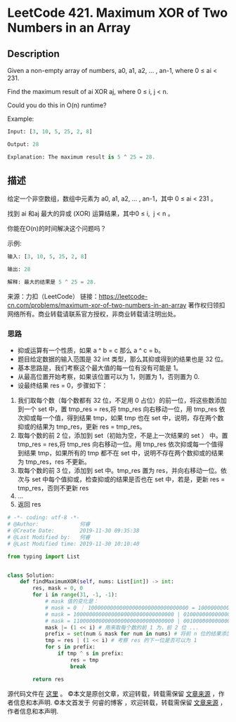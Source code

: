 # LeetCode 421. Maximum XOR of Two Numbers in an Array

## Description

Given a non-empty array of numbers, a0, a1, a2, … , an-1, where 0 ≤ ai < 231.

Find the maximum result of ai XOR aj, where 0 ≤ i, j < n.

Could you do this in O(n) runtime?

Example:

```py
Input: [3, 10, 5, 25, 2, 8]

Output: 28

Explanation: The maximum result is 5 ^ 25 = 28.
```
## 描述

给定一个非空数组，数组中元素为 a0, a1, a2, … , an-1，其中 0 ≤ ai < 231 。

找到 ai 和aj 最大的异或 (XOR) 运算结果，其中0 ≤ i,  j < n 。

你能在O(n)的时间解决这个问题吗？

示例:

```py
输入: [3, 10, 5, 25, 2, 8]

输出: 28

解释: 最大的结果是 5 ^ 25 = 28.
```

来源：力扣（LeetCode）
链接：https://leetcode-cn.com/problems/maximum-xor-of-two-numbers-in-an-array
著作权归领扣网络所有。商业转载请联系官方授权，非商业转载请注明出处。
### 思路

* 抑或运算有一个性质，如果 a ^ b = c 那么 a ^ c = b。
* 题目给定数据的输入范围是 32 int 类型，那么其抑或得到的结果也是 32 位。
* 基本思路是，我们考察这个最大值的每一位有没有可能是 1。
* 从最高位置开始考察，如果该位置可以为 1，则置为 1，否则置为 0.
* 设最终结果 res = 0，步骤如下：

1. 我们取每个数（每个数都有 32 位，不足用 0 占位）的前一位，将这些数添加到一个 set 中，置 tmp_res = res,将 tmp_res 向右移动一位，用 tmp_res 依次抑或每一个值，得到结果 tmp，如果 tmp 也在 set 中，说明，存在两个数抑或的结果为 tmp_res，更新 res = tmp_res。
2. 取每个数的前 2 位，添加到 set（初始为空，不是上一次结果的 set ） 中。置 tmp_res = res,将 tmp_res 向右移动一位。用 tmp_res 依次抑或每一个值得到结果 tmp，如果所有的 tmp 都不在 set 中，说明不存在两个数抑或的结果为 tmp_res，res 不更新。
3. 取每个数的前 3 位，添加到 set 中。tmp_res 置为 res，并向右移动一位。依次与 set 中每个值抑或，检查抑或的结果是否也在 set 中，若是，更新 res = tmp_res，否则不更新 res 
4. ...
5. 返回 res

```py
# -*- coding: utf-8 -*-
# @Author:             何睿
# @Create Date:        2019-11-30 09:35:38
# @Last Modified by:   何睿
# @Last Modified time: 2019-11-30 10:10:40

from typing import List


class Solution:
    def findMaximumXOR(self, nums: List[int]) -> int:
        res, mask = 0, 0
        for i in range(31, -1, -1):
            # mask 值的变化是：
            # mask = 0 ｜ 10000000000000000000000000000000 = 10000000000000000000000000000000
            # mask = 10000000000000000000000000000000 | 01000000000000000000000000000000 = 11000000000000000000000000000000
            # mask = 11000000000000000000000000000000 | 00100000000000000000000000000000 = 11100000000000000000000000000000
            mask |= (1 << i) # 用来取每个数的前 1 为，前 2 位 ...
            prefix = set(num & mask for num in nums) # 将前 n 位的结果添加到空 set 中
            tmp = res | (1 << i) # 考察 res 的下一位是否可以为 1
            for s in prefix:
                if tmp ^ s in prefix:
                    res = tmp
                    break

        return res

```

源代码文件在 [这里](https://github.com/ruicore/Algorithm/blob/master/LeetCode/2019-11-30-421-Maximum-XOR-of-Two-Numbers-in-an-Array.py) 。
©本文是原创文章，欢迎转载，转载需保留 [文章来源](https://ruicore.cn/leetcode-421-maximum-xor-of-two-numbers-in-an-array/) ，作者信息和本声明.
©本文首发于 何睿的博客 ，欢迎转载，转载需保留 [文章来源](https://ruicore.cn/leetcode-421-maximum-xor-of-two-numbers-in-an-array/) ，作者信息和本声明.
